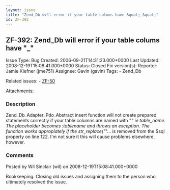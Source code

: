 ```yaml
---
layout: issue
title: "Zend_Db will error if your table colums have &quot;_&quot;"
id: ZF-392
---
```


ZF-392: Zend\_Db will error if your table colums have "\_"
----------------------------------------------------------

 Issue Type: Bug Created: 2006-09-21T14:31:23.000+0000 Last Updated: 2008-12-19T15:08:41.000+0000 Status: Closed Fix version(s): 
 Reporter:  Jamie Kiefner (jme751)  Assignee:  Gavin (gavin)  Tags: - Zend\_Db
 
 Related issues: - [ZF-50](/issues/browse/ZF-50)
 
 Attachments: 
### Description

Zend\_Db\_Adapter\_Pdo\_Abstract insert function will not create prepared statements correctly if your table columns are named with "_" ie table\_name. The placeholder becomes :tablename and throws an exception. The function works appropiately if the str\_replace("_"... is removed from the $sql property on line 122. I'm not sure it this will cause problems elsewhere, however.

 

 

### Comments

Posted by Wil Sinclair (wil) on 2008-12-19T15:08:41.000+0000

Bookkeeping. Closing old issues and assigning them to the person who ultimately resolved the issue.

 

 